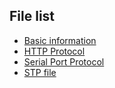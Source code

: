 ## File list
- [Basic information](intro.md)
- [HTTP Protocol](http.md)
- [Serial Port Protocol](uart)
- [STP file](design/e2_3d.zip)
